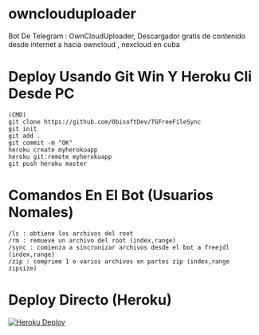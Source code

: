 # ownclouduploader
Bot De Telegram : OwnCloudUploader, Descargador gratis de contenido desde internet a hacia owncloud , nexcloud en cuba

# Deploy Usando Git Win Y Heroku Cli Desde PC
```
(CMD)
git clone https://github.com/ObisoftDev/TGFreeFileSync
git init
git add .
git commit -m "OK"
heroku create myherokuapp
heroku git:remote myherokuapp
git push heroku master
```

# Comandos En El Bot (Usuarios Nomales)
```/start : Inicar Bot , Te Da La info
/ls : obtiene los archivos del root
/rm : remueve un archivo del root (index,range)
/sync : comienza a sincronizar archivos desde el bot a freejdl (index,range)
/zip : comprime 1 o varios archivos en partes zip (index,range zipsize)
```

# Deploy Directo (Heroku)
[![Heroku Deploy](https://www.herokucdn.com/deploy/button.svg)](https://heroku.com/deploy?template=https://github.com/Freecubaa/gratis-)


